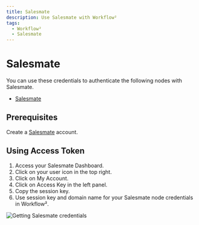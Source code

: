 ```yaml
---
title: Salesmate
description: Use Salesmate with Workflow²
tags:
  - Workflow²
  - Salesmate
---
```

# Salesmate

You can use these credentials to authenticate the following nodes with Salesmate.
- [Salesmate](/workflow/integrations/nodes/n8n-nodes-base.salesmate/)

## Prerequisites

Create a [Salesmate](https://salesmate.io/) account.

## Using Access Token

1. Access your Salesmate Dashboard.
2. Click on your user icon in the top right.
3. Click on My Account.
4. Click on Access Key in the left panel.
5. Copy the session key.
6. Use session key and domain name for your Salesmate node credentials in Workflow².

![Getting Salesmate credentials](/_images/integrations/credentials/salesmate/using-access-token.gif)
